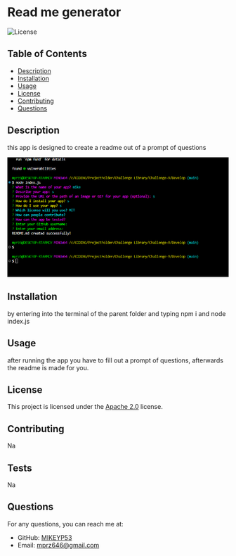 # Read me generator

![License](https://img.shields.io/badge/license-Apache%202.0-brightgreen)

## Table of Contents
- [Description](#description)
- [Installation](#installation)
- [Usage](#usage)
- [License](#license)
- [Contributing](#contributing)
- [Questions](#questions)

## Description
this app is designed to create a readme out of a prompt of questions

![App Image](./assets/app-showcase.png)

## Installation
by entering into the terminal of the parent folder and typing npm i and node index.js

## Usage
after running the app you have to fill out a prompt of questions, afterwards the readme is made for you.

## License
This project is licensed under the [Apache 2.0](https://opensource.org/licenses/Apache-2.0) license.

## Contributing
Na

## Tests
Na

## Questions
For any questions, you can reach me at:
- GitHub: [MIKEYP53](https://github.com/MIKEYP53)
- Email: mprz646@gmail.com
